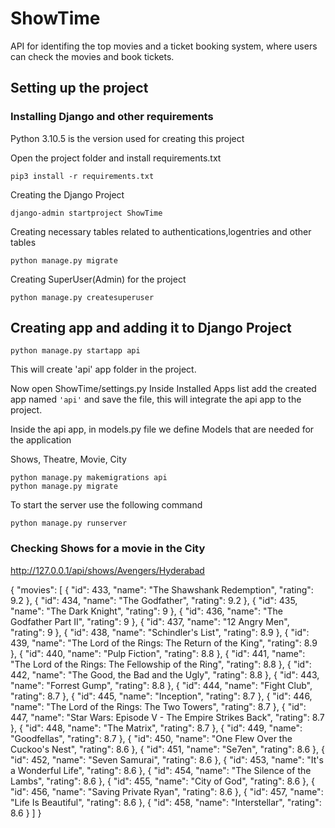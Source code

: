 # ShowTime

API for identifing the top movies and a ticket booking system, where users can check the movies and book tickets.

## Setting up the project
### Installing Django and other requirements
Python 3.10.5 is the version used for creating this project

Open the project folder
and install requirements.txt

```
pip3 install -r requirements.txt
```

Creating the Django Project

```
django-admin startproject ShowTime
```
Creating necessary tables related to authentications,logentries and other tables

````
python manage.py migrate
````
Creating SuperUser(Admin) for the project
```
python manage.py createsuperuser
```
## Creating app and adding it to Django Project

```
python manage.py startapp api
```
This will create 'api' app folder in the project.

Now open ShowTime/settings.py
	Inside Installed Apps list add the created app named ```'api'``` and save the file, this will integrate the api app to the project.

Inside the api app, in models.py file we define Models that are needed for the application

Shows, Theatre, Movie, City

```
python manage.py makemigrations api
python manage.py migrate
```

To start the server use the following command

```
python manage.py runserver
```

### Checking Shows for a movie in the City

http://127.0.0.1/api/shows/Avengers/Hyderabad

{
  "movies": [
    {
      "id": 433,
      "name": "The Shawshank Redemption",
      "rating": 9.2
    },
    {
      "id": 434,
      "name": "The Godfather",
      "rating": 9.2
    },
    {
      "id": 435,
      "name": "The Dark Knight",
      "rating": 9
    },
    {
      "id": 436,
      "name": "The Godfather Part II",
      "rating": 9
    },
    {
      "id": 437,
      "name": "12 Angry Men",
      "rating": 9
    },
    {
      "id": 438,
      "name": "Schindler's List",
      "rating": 8.9
    },
    {
      "id": 439,
      "name": "The Lord of the Rings: The Return of the King",
      "rating": 8.9
    },
    {
      "id": 440,
      "name": "Pulp Fiction",
      "rating": 8.8
    },
    {
      "id": 441,
      "name": "The Lord of the Rings: The Fellowship of the Ring",
      "rating": 8.8
    },
    {
      "id": 442,
      "name": "The Good, the Bad and the Ugly",
      "rating": 8.8
    },
    {
      "id": 443,
      "name": "Forrest Gump",
      "rating": 8.8
    },
    {
      "id": 444,
      "name": "Fight Club",
      "rating": 8.7
    },
    {
      "id": 445,
      "name": "Inception",
      "rating": 8.7
    },
    {
      "id": 446,
      "name": "The Lord of the Rings: The Two Towers",
      "rating": 8.7
    },
    {
      "id": 447,
      "name": "Star Wars: Episode V - The Empire Strikes Back",
      "rating": 8.7
    },
    {
      "id": 448,
      "name": "The Matrix",
      "rating": 8.7
    },
    {
      "id": 449,
      "name": "Goodfellas",
      "rating": 8.7
    },
    {
      "id": 450,
      "name": "One Flew Over the Cuckoo's Nest",
      "rating": 8.6
    },
    {
      "id": 451,
      "name": "Se7en",
      "rating": 8.6
    },
    {
      "id": 452,
      "name": "Seven Samurai",
      "rating": 8.6
    },
    {
      "id": 453,
      "name": "It's a Wonderful Life",
      "rating": 8.6
    },
    {
      "id": 454,
      "name": "The Silence of the Lambs",
      "rating": 8.6
    },
    {
      "id": 455,
      "name": "City of God",
      "rating": 8.6
    },
    {
      "id": 456,
      "name": "Saving Private Ryan",
      "rating": 8.6
    },
    {
      "id": 457,
      "name": "Life Is Beautiful",
      "rating": 8.6
    },
    {
      "id": 458,
      "name": "Interstellar",
      "rating": 8.6
    }
  ]
}
